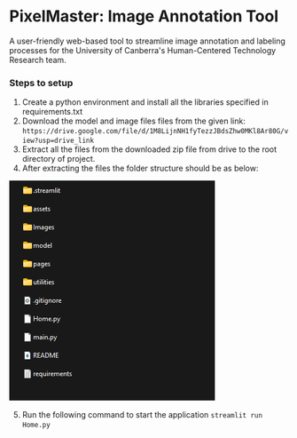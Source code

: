 # PixelMaster: Image Annotation Tool
A user-friendly web-based tool to streamline image annotation and labeling processes for the University of Canberra's Human-Centered Technology Research team.


### Steps to setup
1. Create a python environment and install all the libraries specified in requirements.txt
2. Download the model and image files files from the given link:
 `https://drive.google.com/file/d/1M8LijnNH1fyTezzJBdsZhw0MKl8Ar80G/view?usp=drive_link`
3. Extract all the files from the downloaded zip file from drive to the root directory of project.
4. After extracting the files the folder structure should be as below:

 ![Folder Structure](assets/folder_structure.png)
 
5. Run the following command to start the application
`streamlit run Home.py`
